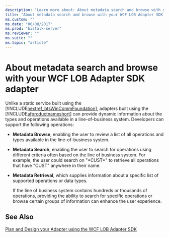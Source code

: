 ```yaml
---
description: "Learn more about: About metadata search and browse with your WCF LOB Adapter SDK adapter"
title: "About metadata search and browse with your WCF LOB Adapter SDK adapter"
ms.custom: ""
ms.date: "06/08/2017"
ms.prod: "biztalk-server"
ms.reviewer: ""
ms.suite: ""
ms.topic: "article"
---
```

# About metadata search and browse with your WCF LOB Adapter SDK adapter
Unlike a static service built using the [!INCLUDE[nextref_btsWinCommFoundation](../../includes/nextref-btswincommfoundation-md.md)], adapters built using the [!INCLUDE[afproductnameshort](../../includes/afproductnameshort-md.md)] can provide dynamic information about the types and operations available in a line-of-business system. Developers can support the following operations:  
  
- **Metadata Browse**, enabling the user to review a list of all operations and types available in the line-of-business system.  
  
- **Metadata Search**, enabling the user to search for operations using different criteria often based on the line of business system. For example, the user could search on "*CUST\*" to retrieve all operations that have "CUST" anywhere in their name.  
  
- **Metadata Retrieval**, which supplies information about a specific list of supported operations or data types.  
  
  If the line of business system contains hundreds or thousands of operations, providing the ability to search for specific operations or browse certain groups of information can enhance the user experience.  
  
## See Also  
 [Plan and Design your Adapter using the WCF LOB Adapter SDK](plan-and-design-your-adapter-using-the-wcf-lob-adapter-sdk.md)
